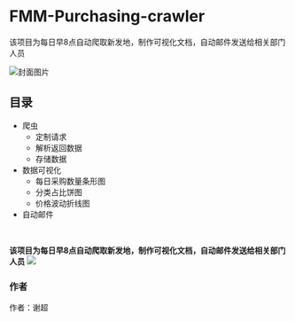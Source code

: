 # FMM-Purchasing-crawler

该项目为每日早8点自动爬取新发地，制作可视化文档，自动邮件发送给相关部门人员

![封面图片](https://github.com/Tingjbhappy/FMM-Purchasing-crawler/blob/master/%E5%B0%81%E9%9D%A2%E5%9B%BE%E7%89%87.png)
## 目录
- 爬虫
  - 定制请求
  - 解析返回数据
  - 存储数据
- 数据可视化
  - 每日采购数量条形图
  - 分类占比饼图
  - 价格波动折线图
- 自动邮件


<br>    
  

**该项目为每日早8点自动爬取新发地，制作可视化文档，自动邮件发送给相关部门人员**
![](https://github.com/Tingjbhappy/FMM-Purchasing-crawler/blob/master/FMM-Purchasing.png)

### 作者
作者：谢超
